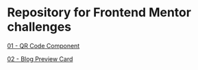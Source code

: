 # Repository for Frontend Mentor challenges

[01 - QR Code Component](https://ahanlixu.github.io/fm-challenges/01-qr-code-component/)

[02 - Blog Preview Card](https://ahanlixu.github.io/fm-challenges/02-blog-preview-card/)